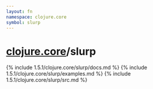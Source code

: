 ```yaml
---
layout: fn
namespace: clojure.core
symbol: slurp
---
```


# [clojure.core](../)/slurp

{% include 1.5.1/clojure.core/slurp/docs.md %}
{% include 1.5.1/clojure.core/slurp/examples.md %}
{% include 1.5.1/clojure.core/slurp/src.md %}


